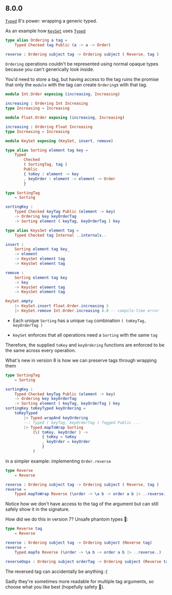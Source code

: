## 8.0.0

[`Typed`](https://dark.elm.dmy.fr/packages/lue-bird/elm-typed-value/latest/) 8's power:
wrapping a generic typed.

As an example how [`KeySet`](https://dark.elm.dmy.fr/packages/lue-bird/elm-keysset/latest/KeySet)
uses [`Typed`](https://dark.elm.dmy.fr/packages/lue-bird/elm-typed-value/latest/)
```elm
type alias Ordering a tag =
    Typed Checked tag Public (a -> a -> Order)

reverse : Ordering subject tag -> Ordering subject ( Reverse, tag )
```
`Ordering` operations couldn't be represented using normal opaque types
because you can't generically look inside.

You'd need to store a tag, but having access to the tag ruins the promise
that only the `module` with the tag can create `Ordering`s with that tag.

```elm
module Int.Order exposing (increasing, Increasing)

increasing : Ordering Int Increasing
type Increasing = Increasing
```
```elm
module Float.Order exposing (increasing, Increasing)

increasing : Ordering Float Increasing
type Increasing = Increasing
```
```elm
module KeySet exposing (KeySet, insert, remove)

type alias Sorting element tag key =
    Typed
        Checked
        ( SortingTag, tag )
        Public
        { toKey : element -> key
        , keyOrder : element -> element -> Order
        }

type SortingTag
    = Sorting

sortingKey :
    Typed Checked keyTag Public (element -> key)
    -> Ordering key keyOrderTag
    -> Sorting element ( keyTag, keyOrderTag ) key

type alias KeysSet element tag =
    Typed Checked tag Internal ..internals..

insert :
    Sorting element tag key_
    -> element
    -> KeysSet element tag
    -> KeysSet element tag

remove :
    Sorting element tag key
    -> key
    -> KeysSet element tag
    -> KeysSet element tag
```
```elm
KeySet.empty
    |> KeySet.insert Float.Order.increasing 3
    |> KeySet.remove Int.Order.increasing 4.0 -- compile-time error
```

  - Each unique `Sorting` has a unique `tag` combination `( toKeyTag, keyOrderTag )`

  - `KeySet` enforces that all operations need a `Sorting` with the same `tag`

Therefore, the supplied `toKey` and `keyOrdering` functions are enforced to be the same across every operation.

What's new in version 8 is how we can preserve tags through wrapping them
```elm
type SortingTag
    = Sorting

sortingKey :
    Typed Checked keyTag Public (element -> key)
    -> Ordering key keyOrderTag
    -> Sorting element ( keyTag, keyOrderTag ) key
sortingKey toKeyTyped keyOrdering =
    toKeyTyped
        |> Typed.wrapAnd keyOrdering
        --: Typed ( keyTag, keyOrderTag ) Tagged Public ...
        |> Typed.mapToWrap Sorting
            (\( toKey, keyOrder ) ->
                { toKey = toKey
                , keyOrder = keyOrder
                }
            )
```
in a simpler example: implementing `Order.reverse`
```elm
type Reverse
    = Reverse

reverse : Ordering subject tag -> Ordering subject ( Reverse, tag )
reverse =
    Typed.mapToWrap Reverse (\order -> \a b -> order a b |> ..reverse..)
```
Notice how we don't have access to the tag of the argument
but can still safely show it in the signature.

How did we do this in version 7? Unsafe phantom types 🤮:
```elm
type Reverse tag
    = Reverse

reverse : Ordering subject tag -> Ordering subject (Reverse tag)
reverse =
    Typed.mapTo Reverse (\order -> \a b -> order a b |> ..reverse..)

reverseOops : Ordering subject orderTag -> Ordering subject (Reverse tag)
```
The reversed tag can accidentally be anything :(

Sadly they're sometimes more readable for multiple tag arguments, so choose what you like best (hopefully safety 🥺).
